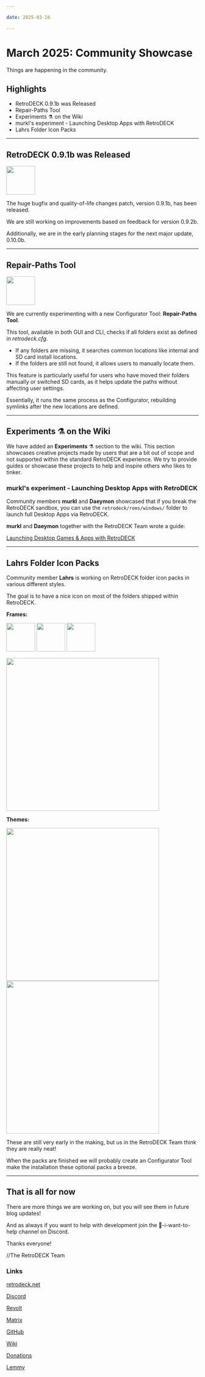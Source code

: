 ```yaml
--- 

date: 2025-03-16

--- 
```


# March 2025: Community Showcase

Things are happening in the community.

## Highlights

- RetroDECK 0.9.1b was Released
- Repair-Paths Tool
- Experiments ⚗️ on the Wiki
- murkl's experiment - Launching Desktop Apps with RetroDECK
- Lahrs Folder Icon Packs


<!-- more -->

---


## RetroDECK 0.9.1b was Released

<img src="../../../icon-rd.svg" width="75"> 

The huge bugfix and quality-of-life changes patch, version 0.9.1b, has been released.

We are still working on improvements based on feedback for version 0.9.2b. 

Additionally, we are in the early planning stages for the next major update, 0.10.0b.

---

## Repair-Paths Tool


<img src="../../../icon-configurator.svg" width="75"> 

We are currently experimenting with a new Configurator Tool: **Repair-Paths Tool**. 

This tool, available in both GUI and CLI, checks if all folders exist as defined in *retrodeck.cfg*. 

- If any folders are missing, it searches common locations like internal and SD card install locations. 
- If the folders are still not found, it allows users to manually locate them. 

This feature is particularly useful for users who have moved their folders manually or switched SD cards, as it helps update the paths without affecting user settings. 

Essentially, it runs the same process as the Configurator, rebuilding symlinks after the new locations are defined.

---

## Experiments ⚗️ on the Wiki

We have added an **Experiments** ⚗️ section to the wiki. This section showcases creative projects made by users that are a bit out of scope and not supported within the standard RetroDECK experience. We try to provide guides or showcase these projects to help and inspire others who likes to tinker.

### murkl's experiment - Launching Desktop Apps with RetroDECK

Community members **murkl** and **Daeymon** showcased that if you break the RetroDECK sandbox, you can use the `retrodeck/roms/windows/` folder to launch full Desktop Apps via RetroDECK.

**murkl** and **Daeymon** together with the RetroDECK Team wrote a guide:

[Launching Desktop Games & Apps with RetroDECK](https://retrodeck.readthedocs.io/en/latest/wiki_experiments/desktop-launch/desktop-launch/)


---

## Lahrs Folder Icon Packs

Community member **Lahrs** is working on RetroDECK folder icon packs in various different styles.

The goal is to have a nice icon on most of the folders shipped within RetroDECK.

**Frames:** 

<img src="../../../RetroDECK_Flat.webp" width="75">  <img src="../../../n64-wip.webp" width="75">  <img src="../../../xbox.webp" width="75"> 

<img src="../../../lahrs3.webp" width="400"> 

**Themes:** 

<img src="../../../lahrs1.webp" width="400"> 

<img src="../../../lahrs2.webp" width="400"> 


These are still very early in the making, but us in the RetroDECK Team think they are really neat! 

When the packs are finished we will probably create an Configurator Tool make the installation these optional packs a breeze.


---

## That is all for now 

There are more things we are working on, but you will see them in future blog updates!

And as always if you want to help with development join the 💙-i-want-to-help channel on Discord.

Thanks everyone! 

//The RetroDECK Team 

### Links 

[retrodeck.net](https://retrodeck.net/)  
  
[Discord](https://discord.gg/WDc5C9YWMx) 

[Revolt](https://rvlt.gg/StVaEc0w) 

[Matrix](https://matrix.to/#/#retrodeck:matrix.org) 

[GitHub](https://github.com/XargonWan/RetroDECK) 

[Wiki](https://github.com/XargonWan/RetroDECK/wiki) 

[Donations](https://retrodeck.readthedocs.io/en/latest/wiki_about/donations-licenses/) 

[Lemmy](https://lemmy.zip/c/retrodeck) 

